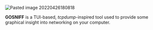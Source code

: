 ![Pasted image 20220426180818](https://user-images.githubusercontent.com/23296141/165400999-f2a41cc2-162f-4160-a087-63dfee18bacf.png)


**GOSNIFF** is a TUI-based, *tcpdump*-inspired tool used to provide some graphical insight into networking on your computer.

